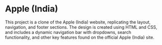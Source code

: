 # Apple (India) 

This project is a clone of the Apple (India) website, replicating the layout, navigation, and footer sections. The design is created using HTML and CSS, and includes a dynamic navigation bar with dropdowns, search functionality, and other key features found on the official Apple (India) site.





